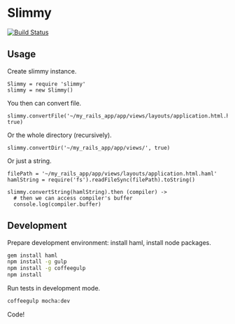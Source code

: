 Slimmy
=====
[![Build Status](https://travis-ci.org/s0ber/slimmy.png?branch=master)](https://travis-ci.org/s0ber/slimmy)

## Usage

Create slimmy instance.

```
Slimmy = require 'slimmy'
slimmy = new Slimmy()
```

You then can convert file.

```
slimmy.convertFile('~/my_rails_app/app/views/layouts/application.html.haml', true)
```

Or the whole directory (recursively).

```
slimmy.convertDir('~/my_rails_app/app/views/', true)
```

Or just a string.

```
filePath = '~/my_rails_app/app/views/layouts/application.html.haml'
hamlString = require('fs').readFileSync(filePath).toString()

slimmy.convertString(hamlString).then (compiler) ->
  # then we can access compiler's buffer
  console.log(compiler.buffer)
```

## Development

Prepare development environment: install haml, install node packages.

```cmd
gem install haml
npm install -g gulp
npm install -g coffeegulp
npm install
```

Run tests in development mode.

```cmd
coffeegulp mocha:dev
```

Code!
